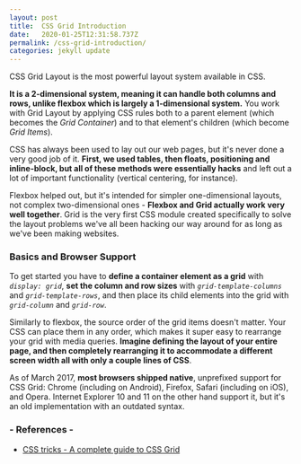 ```yaml
---
layout: post
title:  CSS Grid Introduction
date:   2020-01-25T12:31:58.737Z
permalink: /css-grid-introduction/
categories: jekyll update
---
```

CSS Grid Layout is the most powerful layout system available in CSS. 

**It is a 2-dimensional system, meaning it can handle both columns and rows, unlike flexbox which is largely a 1-dimensional system.** You work with Grid Layout by applying CSS rules both to a parent element (which becomes the *Grid Container*) and to that element's children (which become *Grid Items*).

CSS has always been used to lay out our web pages, but it's never done a very good job of it. **First, we used tables, then floats, positioning and inline-block, but all of these methods were essentially hacks** and left out a lot of important functionality (vertical centering, for instance).

Flexbox helped out, but it's intended for simpler one-dimensional layouts, not complex two-dimensional ones - **Flexbox and Grid actually work very well together**. Grid is the very first CSS module created specifically to solve the layout problems we've all been hacking our way around for as long as we've been making websites.

### Basics and Browser Support
To get started you have to **define a container element as a grid** with *`display: grid`*, **set the column and row sizes** with *`grid-template-columns`* and *`grid-template-rows`*, and then place its child elements into the grid with *`grid-column`* and *`grid-row`*. 

Similarly to flexbox, the source order of the grid items doesn't matter. Your CSS can place them in any order, which makes it super easy to rearrange your grid with media queries. **Imagine defining the layout of your entire page, and then completely rearranging it to accommodate a different screen width all with only a couple lines of CSS**.

As of March 2017, **most browsers shipped native**, unprefixed support for CSS Grid: Chrome (including on Android), Firefox, Safari (including on iOS), and Opera. Internet Explorer 10 and 11 on the other hand support it, but it's an old implementation with an outdated syntax.


### - References -

- [CSS tricks - A complete guide to CSS Grid](https://css-tricks.com/snippets/css/complete-guide-grid/)
